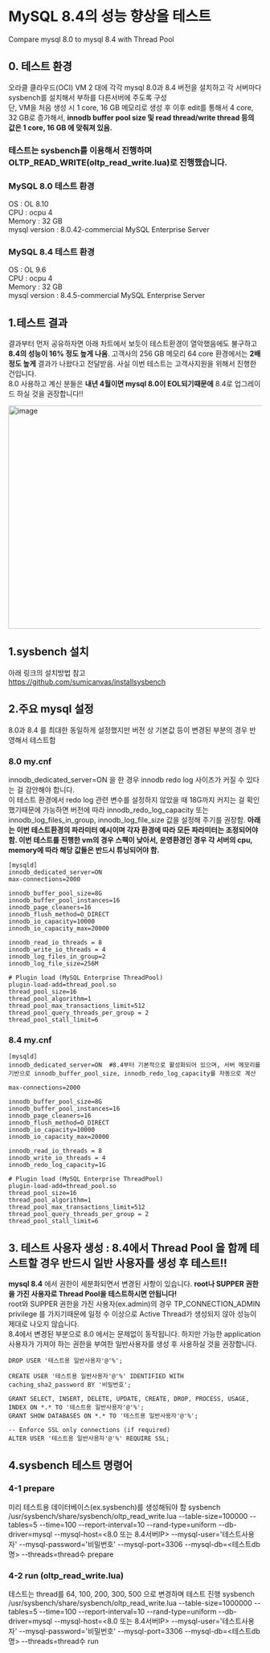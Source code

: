 # MySQL 8.4의 성능 향상을 테스트
Compare mysql 8.0 to mysql 8.4 with Thread Pool

## 0. 테스트 환경
오라클 클라우드(OCI) VM 2 대에 각각 mysql 8.0과 8.4 버전을 설치하고 각 서버마다 sysbench를 설치해서 부하를 다른서버에 주도록 구성  
단, VM을 처음 생성 시  1 core, 16 GB 메모리로 생성 후 이후 edit를 통해서 4 core, 32 GB로 증가해서,  **innodb buffer pool size 및 read thread/write thread 등의 값은 1 core, 16 GB 에 맞춰져 있음.**  

### 테스트는 sysbench를 이용해서 진행하며 OLTP_READ_WRITE(oltp_read_write.lua)로 진행했습니다.

### MySQL 8.0 테스트 환경  
OS : OL 8.10  
CPU : ocpu 4   
Memory : 32 GB  
mysql version : 8.0.42-commercial MySQL Enterprise Server

  
### MySQL 8.4 테스트 환경
OS : OL 9.6  
CPU : ocpu 4   
Memory : 32 GB  
mysql version :  8.4.5-commercial MySQL Enterprise Server


## 1.테스트 결과
결과부터 먼저 공유하자면 아래 차트에서 보듯이 테스트환경이 열악했음에도 불구하고 **8.4의 성능이 16% 정도 높게 나옴**. 고객사의 256 GB 메모리 64 core 환경에서는 **2배정도 높게** 결과가 나왔다고 전달받음. 사실 이번 테스트는 고객사지원을 위해서 진행한 건입니다.  
8.0 사용하고 계신 분들은 **내년 4월이면 mysql 8.0이 EOL되기때문에** 8.4로 업그레이드 하실 것을 권장합니다!!  

 <img width="507" height="445" alt="image" src="https://github.com/user-attachments/assets/7740108e-e8ca-47a4-b811-d804b4bffb2b" />


## 1.sysbench 설치
아래 링크의 설치방법 참고  
https://github.com/sumicanvas/installsysbench

## 2.주요 mysql 설정 
8.0과 8.4 를 최대한 동일하게 설정했지만 버전 상 기본값 등이 변경된 부분의 경우 반영해서 테스트함  

### 8.0 my.cnf  
innodb_dedicated_server=ON 을 한 경우 innodb redo log 사이즈가 커질 수 있다는 걸 감안해야 합니다.  
이 테스트 환경에서 redo log 관련 변수를 설정하지 않았을 때 18G까지 커지는 걸 확인했기때문에 가능하면 버전에 따라 innodb_redo_log_capacity 또는 innodb_log_files_in_group, innodb_log_file_size 값을 설정해 주기를 권장함.
**아래는 이번 테스트환경의 파라미터 예시이며 각자 환경에 따라 모든 파라미터는 조정되어야 함. 이번 테스트를 진행한 vm의 경우 스펙이 낮아서, 운영환경인 경우 각 서버의 cpu, memory에 따라 해당 값들은 반드시 튜닝되어야 함.**
```
[mysqld]  
innodb_dedicated_server=ON  
max-connections=2000  
  
innodb_buffer_pool_size=8G  
innodb_buffer_pool_instances=16  
innodb_page_cleaners=16  
innodb_flush_method=O_DIRECT  
innodb_io_capacity=10000  
innodb_io_capacity_max=20000  
  
innodb_read_io_threads = 8  
innodb_write_io_threads = 4  
innodb_log_files_in_group=2
innodb_log_file_size=256M 
  
# Plugin load (MySQL Enterprise ThreadPool)  
plugin-load-add=thread_pool.so  
thread_pool_size=16  
thread_pool_algorithm=1  
thread_pool_max_transactions_limit=512  
thread_pool_query_threads_per_group = 2  
thread_pool_stall_limit=6

```

### 8.4 my.cnf

```
[mysqld]  
innodb_dedicated_server=ON  #8.4부터 기본적으로 활성화되어 있으며, 서버 메모리를 기반으로 innodb_buffer_pool_size, innodb_redo_log_capacity를 자동으로 계산

max-connections=2000  
  
innodb_buffer_pool_size=8G  
innodb_buffer_pool_instances=16  
innodb_page_cleaners=16    
innodb_flush_method=O_DIRECT  
innodb_io_capacity=10000  
innodb_io_capacity_max=20000  
  
innodb_read_io_threads = 8  
innodb_write_io_threads = 4  
innodb_redo_log_capacity=1G  
  
# Plugin load (MySQL Enterprise ThreadPool)  
plugin-load-add=thread_pool.so  
thread_pool_size=16  
thread_pool_algorithm=1  
thread_pool_max_transactions_limit=512  
thread_pool_query_threads_per_group = 2  
thread_pool_stall_limit=6

```
  
## 3. 테스트 사용자 생성 : 8.4에서 Thread Pool 을 함께 테스트할 경우 반드시 일반 사용자를 생성 후 테스트!!  
**mysql 8.4** 에서 권한이 세분화되면서 변경된 사항이 있습니다. **root나 SUPPER 권한을 가진 사용자로 Thread Pool을 테스트하시면 안됩니다!**  
root와 SUPPER 권한을 가진 사용자(ex.admin)의 경우 TP_CONNECTION_ADMIN privilege 를 가지기때문에 일정 수 이상으로 Active Thread가 생성되지 않아 성능이 제대로 나오지 않습니다.   
8.4에서 변경된 부분으로 8.0 에서는 문제없이 동작됩니다. 하지만 가능한 application 사용자가 가져야 하는 권한을 부여한 일반사용자를 생성 후 사용하실 것을 권장합니다.  
  
```
DROP USER '테스트용 일반사용자'@'%';

CREATE USER '테스트용 일반사용자'@'%' IDENTIFIED WITH caching_sha2_password BY '비밀번호';

GRANT SELECT, INSERT, DELETE, UPDATE, CREATE, DROP, PROCESS, USAGE, INDEX ON *.* TO '테스트용 일반사용자'@'%';
GRANT SHOW DATABASES ON *.* TO '테스트용 일반사용자'@'%';

-- Enforce SSL only connections (if required)
ALTER USER '테스트용 일반사용자'@'%' REQUIRE SSL;  
```

## 4.sysbench 테스트 명령어
### 4-1 prepare
미리 테스트용 데이터베이스(ex.sysbench)를 생성해둬야 함
sysbench /usr/sysbench/share/sysbench/oltp_read_write.lua    --table-size=100000   --tables=5  --time=100   --report-interval=10  --rand-type=uniform --db-driver=mysql   --mysql-host=<8.0 또는 8.4서버IP>   --mysql-user='테스트사용자'   --mysql-password='비밀번호'   --mysql-port=3306 --mysql-db=<테스트db명>  --threads=thread수  prepare

    
### 4-2 run (oltp_read_write.lua)
테스트는 thread를 64, 100, 200, 300, 500 으로 변경하며 테스트 진행
sysbench /usr/sysbench/share/sysbench/oltp_read_write.lua    --table-size=1000000   --tables=5  --time=100   --report-interval=10  --rand-type=uniform --db-driver=mysql   --mysql-host=<8.0 또는 8.4서버IP>  --mysql-user='테스트사용자'   --mysql-password='비밀번호'   --mysql-port=3306 --mysql-db=<테스트db명>  --threads=thread수  run  


  
